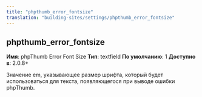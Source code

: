 ```yaml
---
title: "phpthumb_error_fontsize"
translation: "building-sites/settings/phpthumb_error_fontsize"
---
```


## phpthumb\_error\_fontsize

**Имя**: phpThumb Error Font Size
**Тип**: textfield
**По умолчанию**: 1
**Доступно в**: 2.0.8+

Значение em, указывающее размер шрифта, который будет использоваться для текста, появляющегося при выводе ошибки phpThumb.
